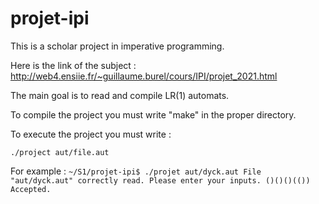 # projet-ipi

This is a scholar project in imperative programming.

Here is the link of the subject : 
http://web4.ensiie.fr/~guillaume.burel/cours/IPI/projet_2021.html

The main goal is to read and compile LR(1) automats.

To compile the project you must write "make" in the proper directory.

To execute the project you must write :

`./project aut/file.aut`

For example : 
`~/S1/projet-ipi$ ./projet aut/dyck.aut
File "aut/dyck.aut" correctly read. Please enter your inputs.
()()()(())
Accepted.`